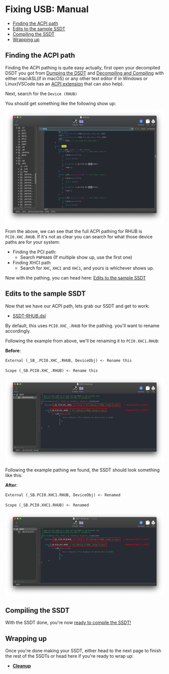 # Fixing USB: Manual

* [Finding the ACPI path](#finding-the-acpi-path)
* [Edits to the sample SSDT](#edits-to-the-sample-ssdt)
* [Compiling the SSDT](#compiling-the-ssdt)
* [Wrapping up](#wrapping-up)

## Finding the ACPI path

Finding the ACPI pathing is quite easy actually, first open your decompiled DSDT you got from [Dumping the DSDT](/Manual/dump.md) and [Decompiling and Compiling](/Manual/compile.md) with either maciASL(if in macOS) or any other text editor if in Windows or Linux(VSCode has an [ACPI extension](https://marketplace.visualstudio.com/items?itemName=Thog.vscode-asl) that can also help).

Next, search for the `Device (RHUB)`

You should get something like the following show up:

![](/images/Universal/rhub-md/rhub-path.png)

From the above, we can see that the full ACPI pathing for RHUB is `PCI0.XHC.RHUB`. If it's not as clear you can search for what those device paths are for your system:

* Finding the PCI path:
  * Search `PNP0A08` (If multiple show up, use the first one)
* Finding XHCI path
  * Search for `XHC`, `XHCI` and `XHC1`, and yours is whichever shows up.

Now with the pathing, you can head here: [Edits to the sample SSDT](#edits-to-the-sample-ssdt)

## Edits to the sample SSDT

Now that we have our ACPI path, lets grab our SSDT and get to work:

* [SSDT-RHUB.dsl](https://github.com/dortania/Getting-Started-With-ACPI/blob/master/extra-files/decompiled/SSDT-RHUB.dsl)

By default, this uses `PCI0.XHC_.RHUB` for the pathing. you'll want to rename accordingly.

Following the example from above, we'll be renaming it to `PCI0.XHC1.RHUB`:

**Before**:

```
External (_SB_.PCI0.XHC_.RHUB, DeviceObj) <- Rename this

Scope (_SB.PCI0.XHC_.RHUB) <- Rename this
```

![](/images/Universal/rhub-md/ssdt-before.png)

Following the example pathing we found, the SSDT should look something like this:

**After**:

```
External (_SB.PCI0.XHC1.RHUB, DeviceObj) <- Renamed

Scope (_SB.PCI0.XHC1.RHUB) <- Renamed
```

![](/images/Universal/rhub-md/ssdt-after.png)

## Compiling the SSDT

 With the SSDT done, you're now [ready to compile the SSDT!](/Manual/compile.md)

## Wrapping up

Once you're done making your SSDT, either head to the next page to finish the rest of the SSDTs or head here if you're ready to wrap up:

* [**Cleanup**](/cleanup.md)
